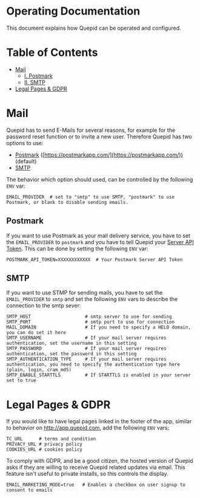 # Operating Documentation

This document explains how Quepid can be operated and configured.

# Table of Contents

- [Mail](#mail)
  - [I. Postmark](#postmark)
  - [II. SMTP](#smtp)
- [Legal Pages & GDPR](#legal-pages-&-gdpr)

# Mail

Quepid has to send E-Mails for several reasons, for example for the password reset function or to invite a new user.
Therefore Quepid has two options to use:

- [Postmark](#postmark) ([https://postmarkapp.com/](https://postmarkapp.com/)) (default)
- [SMTP](#smtp)

The behavior which option should used, can be controlled by the following `ENV` var:
```
EMAIL_PROVIDER  # set to "smtp" to use SMTP, "postmark" to use Postmark, or blank to disable sending emails.
```

## Postmark

If you want to use Postmark as your mail delivery service, you have to set the `EMAIL_PROVIDER` to `postmark` and you have to tell Quepid your [Server API Token](https://postmarkapp.com/support/article/1008-what-are-the-account-and-server-api-tokens). This can be done by setting the following `ENV` var:

```
POSTMARK_API_TOKEN=XXXXXXXXXXXX  # Your Postmark Server API Token
```

## SMTP

If you want to use STMP for sending mails, you have to set the `EMAIL_PROVIDER` to `smtp` and set the following `ENV` vars to describe the connection to the smtp sever:

```
SMTP_HOST                    # smtp server to use for sending
SMTP_PORT                    # smtp port to use for connection
MAIL_DOMAIN                  # If you need to specify a HELO domain, you can do set it here
SMTP_USERNAME                # If your mail server requires authentication, set the username in this setting
SMTP_PASSWORD                # If your mail server requires authentication, set the password in this setting
SMTP_AUTHENTICATION_TYPE     # If your mail server requires authentication, you need to specify the authentication type here (plain, login, cram_md5)
SMTP_ENABLE_STARTTLS         # If STARTTLS is enabled in your server set to true
```


# Legal Pages & GDPR

If you would like to have legal pages linked in the footer of the app, similar to behavior on http://app.quepid.com,
add the following `ENV` vars:

```
TC_URL      # terms and condition
PRIVACY_URL # privacy policy
COOKIES_URL # cookies policy
```

To comply with GDPR, and be a good citizen, the hosted version of Quepid asks if they are willing to receive Quepid related updates via email.  This feature isn't useful to private installs, so this controls the display.

```
EMAIL_MARKETING_MODE=true   # Enables a checkbox on user signup to consent to emails
```
